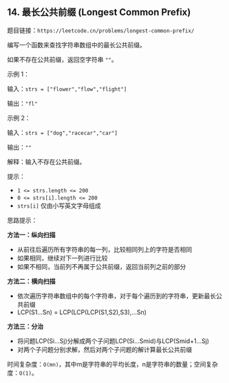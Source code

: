 ## 14. 最长公共前缀 (Longest Common Prefix)

题目链接：`https://leetcode.cn/problems/longest-common-prefix/`

编写一个函数来查找字符串数组中的最长公共前缀。

如果不存在公共前缀，返回空字符串 `""`。

示例 1：

输入：`strs = ["flower","flow","flight"]`

输出：`"fl"`

示例 2：

输入：`strs = ["dog","racecar","car"]`

输出：`""`

解释：输入不存在公共前缀。

提示：

- `1 <= strs.length <= 200`
- `0 <= strs[i].length <= 200`
- `strs[i]` 仅由小写英文字母组成

思路提示：

**方法一：纵向扫描**
- 从前往后遍历所有字符串的每一列，比较相同列上的字符是否相同
- 如果相同，继续对下一列进行比较
- 如果不相同，当前列不再属于公共前缀，返回当前列之前的部分

**方法二：横向扫描**
- 依次遍历字符串数组中的每个字符串，对于每个遍历到的字符串，更新最长公共前缀
- LCP(S1...Sn) = LCP(LCP(LCP(S1,S2),S3),...Sn)

**方法三：分治**
- 将问题LCP(Si...Sj)分解成两个子问题LCP(Si...Smid)与LCP(Smid+1...Sj)
- 对两个子问题分别求解，然后对两个子问题的解计算最长公共前缀

时间复杂度：`O(mn)`，其中m是字符串的平均长度，n是字符串的数量；空间复杂度：`O(1)`。
